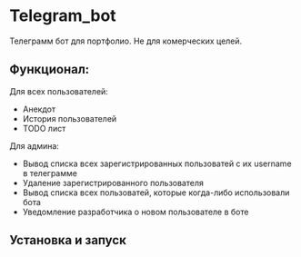 # Telegram_bot
Телеграмм бот для портфолио. Не для комерческих целей.

<h2>Функционал:</h2>
Для всех пользователей:
<ul>
<li>Анекдот</li>
<li>История пользователей</li>
<li>TODO лист</li>
</ul>
Для админа:
<ul>
<li>Вывод списка всех зарегистрированных пользоватей с их username в телеграмме</li>
<li>Удаление зарегистрированного пользователя</li>
<li>Вывод списка всех пользоватей, которые когда-либо использовали бота</li>
<li>Уведомление разработчика о новом пользователе в боте</li>
</ul>

<h2>Установка и запуск</h2>